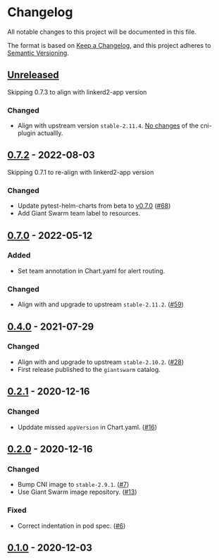 # Changelog

All notable changes to this project will be documented in this file.

The format is based on [Keep a Changelog](https://keepachangelog.com/en/1.0.0/),
and this project adheres to [Semantic Versioning](https://semver.org/spec/v2.0.0.html).

## [Unreleased]

Skipping 0.7.3 to align with linkerd2-app version

### Changed

- Align with upstream version `stable-2.11.4`. [No changes](https://github.com/linkerd/linkerd2/blob/stable-2.11.4/CHANGES.md#stable-2114) of the cni-plugin actuallly.

## [0.7.2] - 2022-08-03

Skipping 0.7.1 to re-align with linkerd2-app version

### Changed

- Update pytest-helm-charts from beta to [v0.7.0](https://github.com/giantswarm/pytest-helm-charts/blob/master/CHANGELOG.md) ([#68](https://github.com/giantswarm/linkerd2-cni-app/pull/68))
- Add Giant Swarm team label to resources.

## [0.7.0] - 2022-05-12

### Added

- Set team annotation in Chart.yaml for alert routing.

### Changed

- Align with and upgrade to upstream `stable-2.11.2`. ([#59](https://github.com/giantswarm/linkerd2-cni-app/pull/59))

## [0.4.0] - 2021-07-29

### Changed

- Align with and upgrade to upstream `stable-2.10.2`. ([#28](https://github.com/giantswarm/linkerd2-cni-app/pull/28))
- First release published to the `giantswarm` catalog.

## [0.2.1] - 2020-12-16

### Changed

- Upddate missed `appVersion` in Chart.yaml. ([#16](https://github.com/giantswarm/linkerd2-cni-app/pull/16))

## [0.2.0] - 2020-12-16

### Changed

- Bump CNI image to `stable-2.9.1`. ([#7](https://github.com/giantswarm/linkerd2-cni-app/pull/7))
- Use Giant Swarm image repository. ([#13](https://github.com/giantswarm/linkerd2-cni-app/pull/13))

### Fixed

- Correct indentation in pod spec. ([#6](https://github.com/giantswarm/linkerd2-cni-app/pull/6))

## [0.1.0] - 2020-12-03

[Unreleased]: https://github.com/giantswarm/linkerd2-cni-app/compare/v0.7.2...HEAD
[0.7.2]: https://github.com/giantswarm/linkerd2-cni-app/compare/v0.7.0...v0.7.2
[0.7.0]: https://github.com/giantswarm/linkerd2-cni-app/compare/v0.4.0...v0.7.0
[0.4.0]: https://github.com/giantswarm/linkerd2-cni-app/compare/v0.2.1...v0.4.0
[0.2.1]: https://github.com/giantswarm/linkerd2-cni-app/compare/v0.2.0...v0.2.1
[0.2.0]: https://github.com/giantswarm/linkerd2-cni-app/compare/v0.1.0...v0.2.0
[0.1.0]: https://github.com/giantswarm/linkerd2-cni-app/releases/tag/v0.1.0
